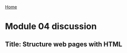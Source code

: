 [Home](https://pmargellos.github.io/reading-notes)

# Module 04 discussion

## Title: Structure web pages with HTML

